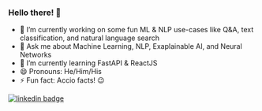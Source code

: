 ### Hello there! 👋

<!--
**ankushjain2001/ankushjain2001** is a ✨ _special_ ✨ repository because its `README.md` (this file) appears on your GitHub profile.

Here are some ideas to get you started:
 ...
- 👯 I’m looking to collaborate on ...
- 🤔 I’m looking for help with ...
- 📫 How to reach me: 
-->
- 🔭 I’m currently working on some fun ML & NLP use-cases like Q&A, text classification, and natural language search
- 💬 Ask me about Machine Learning, NLP, Exaplainable AI, and Neural Networks
- 🌱 I’m currently learning FastAPI & ReactJS
- 😄 Pronouns: He/Him/His
- ⚡ Fun fact: Accio facts! 😉

[![linkedin badge](https://img.shields.io/badge/linkedin-ankushjain2001-0077b5?style=flat-square&logo=linkedin)](https://www.linkedin.com/in/ankushjain2001/) 
